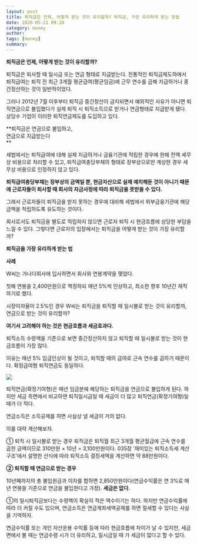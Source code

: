 ```yaml
---
layout: post
title: 퇴직금은 언제, 어떻게 받는 것이 유리할까? 퇴직금, 가장 유리하게 받는 방법
date: 2020-05-21 09:18
category: money
author: 
tags: [money]
summary: 
---
```



**퇴직금은 언제, 어떻게 받는 것이 유리할까?**

퇴직금은 퇴사할 때 일시금 또는 연금 형태로 지급받는다. 전통적인 퇴직금제도하에서 퇴직급여는 퇴직 전 최근 3개월 평균급여(평균임금)에 근무 연수를 곱해 지급하거나 중간정산하는 것이 일반적이었다.

그러나 2012년 7월 이후부터 퇴직금 중간정산이 금지되면서 예외적인 사유가 아니면 퇴직연금으로 불입했다가 실제 퇴직 시 퇴직소득으로 받거나 연금형태로 지급받게 됐다. 상당수 기업이 이러한 퇴직연금제도를 도입하고 있다.

**퇴직금은 연금으로 불입하고,  
연금으로 지급받는다  
**

세법에서는 퇴직급여에 대해 실제 지급하거나 금융기관에 적립한 경우에 한해 전액 세무상 비용으로 처리할 수 있고, 퇴직급여충당부채의 형태로 장부상으로만 계상한 경우 세무상 비용으로 인정하지 않고 있다.

  

**퇴직급여충당부채는 장부상의 금액일 뿐, 현금자산으로 실제 예치해둔 것이 아니기 때문에 근로자들이 퇴사할 때 회사의 자금사정에 따라 퇴직금을 못받을 수 있다.**

  

그래서 근로자들이 퇴직금을 받지 못하는 경우에 대비해 세법에서 외부금융기관에 해당 금액을 적립하도록 유도하는 것이다.

  

회사로서도 퇴직금을 별도로 적립하지 않으면 근로자 퇴직 시 현금흐름에 상당한 부담을 느낄 수 있다. 그렇다면 근로자의 입장에서는 퇴직금을 어떻게 받는 것이 가장 유리할까?

**퇴직금을 가장 유리하게 받는 법**

**사례**

W씨는 가나다회사에 입사하면서 회사와 연봉계약을 맺었다.

  

첫해 연봉을 2,400만원으로 책정하되 매년 5%씩 인상하고, 최소한 향후 10년간 재직하기로 했다.

  

시장이자율이 2.5%인 경우 W씨는 퇴직금을 퇴직할 때 일시불로 받는 것이 유리할까, 연금으로 받는 것이 유리할까?

**여기서 고려해야 하는 것은 현금흐름과 세금효과다.**

퇴직소득 수령액을 기준으로 보면 중간정산하지 않고 퇴직할 때 일시불로 받는 것이 현금흐름이 가장 많다.

  

이유는 매년 5% 임금인상이 될 것이고, 퇴직할 때의 급여로 근속 연수를 곱하기 때문이다. 확정급여형 퇴직연금도 동일하다.

![](https://img1.daumcdn.net/thumb/R720x0/?fname=https%3A%2F%2Ft1.daumcdn.net%2Fliveboard%2Fgilbut%2Ffa2eb317645040129e60a2fc272592a5.png)

퇴직연금(확정기여형)은 매년 임금분에 해당하는 퇴직금을 연금으로 불입하게 된다. 하지만 세금 측면에서 비교하면 퇴직일시금일 때 세금이 더 많고 퇴직연금(확정기여형)일 때가 더 적다.

  

연금소득은 소득공제를 하면 사실상 낼 세금이 거의 없다.

  

이를 대략 계산해보자.

① 퇴직 시 일시불로 받는 경우 퇴직금은 퇴직월 최근 3개월 평균월급에 근속 연수를 곱한 금액이므로 310만원 × 10년 = 3,100만원이다. 035장 ‘재미있는 퇴직소득세 계산구조’에서 설명한 산식에 따라 퇴직소득 결정세액을 계산하면 약 88만원이다.

**② 퇴직할 때 연금으로 받는 경우**

10년째까지의 총 불입원금과 이자를 합하면 2,850만원이다(연금수익률은 연 3%로 매년 연봉을 기준으로 연금을 불입한다고 가정).  **세금은 없다.**

  

①의 일시퇴직금보다는 수령액이 확실히 적은 액수이기는 하다. 하지만 연금수익률에 따라 더 커질 수도 있으며, 연금소득은 연금계좌세액공제를 하면 절세할 수 있다는 사실을 기억하자.

연금수익률 또는 개인 자산운용 수익률 등에 따라 현금흐름에 차이가 날 수 있지만, 세금면에서 볼 때는 연금수령 시가 더 유리하고, 일시금일 때 가 세금이 많다고 할 수 있다.